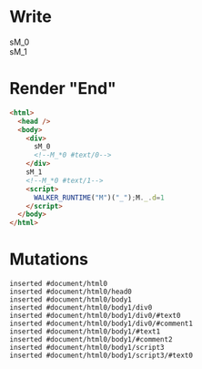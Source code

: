 # Write
  <div>sM_0<!--M_*0 #text/0--></div>sM_1<!--M_*0 #text/1--><script>WALKER_RUNTIME("M")("_");M._.d=1</script>


# Render "End"
```html
<html>
  <head />
  <body>
    <div>
      sM_0
      <!--M_*0 #text/0-->
    </div>
    sM_1
    <!--M_*0 #text/1-->
    <script>
      WALKER_RUNTIME("M")("_");M._.d=1
    </script>
  </body>
</html>
```

# Mutations
```
inserted #document/html0
inserted #document/html0/head0
inserted #document/html0/body1
inserted #document/html0/body1/div0
inserted #document/html0/body1/div0/#text0
inserted #document/html0/body1/div0/#comment1
inserted #document/html0/body1/#text1
inserted #document/html0/body1/#comment2
inserted #document/html0/body1/script3
inserted #document/html0/body1/script3/#text0
```